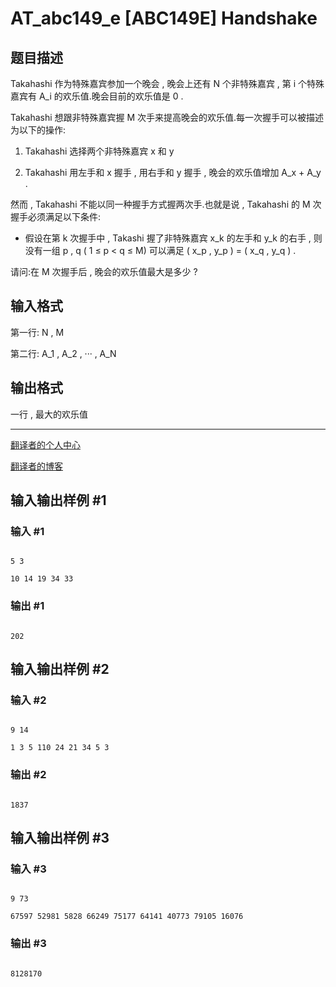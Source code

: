 # AT_abc149_e [ABC149E] Handshake

## 题目描述

Takahashi  作为特殊嘉宾参加一个晚会 , 晚会上还有 N 个非特殊嘉宾 , 第 i  个特殊嘉宾有 A_i  的欢乐值.晚会目前的欢乐值是 0 .  
 Takahashi  想跟非特殊嘉宾握 M  次手来提高晚会的欢乐值.每一次握手可以被描述为以下的操作:  
1.  Takahashi  选择两个非特殊嘉宾 x  和 y   
2.  Takahashi  用左手和 x  握手 , 用右手和 y  握手 , 晚会的欢乐值增加 A_x + A_y .    

然而 ,  Takahashi  不能以同一种握手方式握两次手.也就是说 ,  Takahashi  的 M  次握手必须满足以下条件:  
- 假设在第 k  次握手中 ,  Takashi  握了非特殊嘉宾 x_k  的左手和 y_k  的右手 , 则没有一组 p  ,  q  (  1 ≤ p < q ≤ M)  可以满足 (  x_p  ,  y_p  ) = (  x_q  ,  y_q  ) .  

请问:在 M  次握手后 , 晚会的欢乐值最大是多少 ?

## 输入格式

第一行: N  ,  M   
第二行: A_1  ,  A_2  , ··· ,  A_N

## 输出格式

一行 , 最大的欢乐值  


---
[翻译者的个人中心](https://www.luogu.com.cn/user/324250)  
[翻译者的博客](https://324250.blog.luogu.org)

## 输入输出样例 #1

### 输入 #1

```
5 3
10 14 19 34 33
```

### 输出 #1

```
202
```

## 输入输出样例 #2

### 输入 #2

```
9 14
1 3 5 110 24 21 34 5 3
```

### 输出 #2

```
1837
```

## 输入输出样例 #3

### 输入 #3

```
9 73
67597 52981 5828 66249 75177 64141 40773 79105 16076
```

### 输出 #3

```
8128170
```